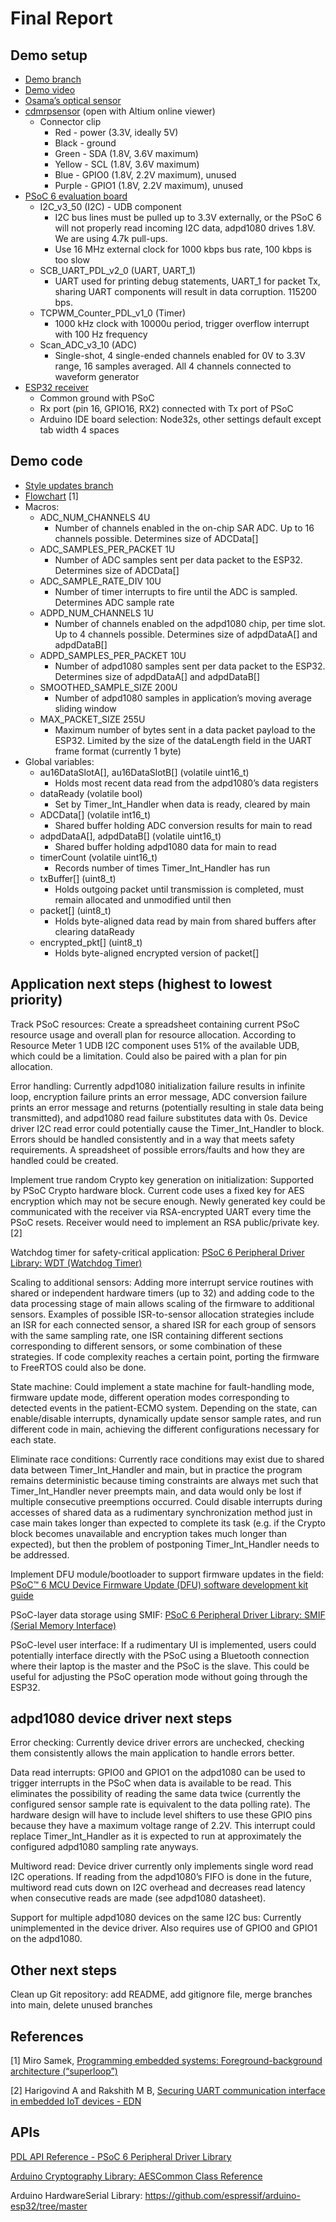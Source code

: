 # Final Report
## Demo setup
- [Demo branch](https://github.com/zsj-28/PSoC6_UDB_I2C_Master/tree/demo)
- [Demo video](https://drive.google.com/file/d/1Bv1FpYkNOPGebD9OkA_9PS9wtUVst6f3/view?usp=drive_link)
- [Osama’s optical sensor](https://drive.google.com/file/d/17TWZSqO9HJqURGxlbdL6PXHE-bGl5WQ6/view?usp=drive_link)
- [cdmrpsensor](https://drive.google.com/drive/folders/141UBDyeI10y1gl2nfjNEcas7z4vmrYz4?usp=drive_link) (open with Altium online viewer)
  - Connector clip
    - Red - power (3.3V, ideally 5V)
    - Black - ground
    - Green -  SDA (1.8V, 3.6V maximum)
    - Yellow - SCL (1.8V, 3.6V maximum)
    - Blue - GPIO0 (1.8V, 2.2V maximum), unused
    - Purple - GPIO1 (1.8V, 2.2V maximum), unused
- [PSoC 6 evaluation board](https://www.infineon.com/cms/en/product/evaluation-boards/cy8cproto-063-ble/)
  - I2C_v3_50 (I2C) - UDB component
    - I2C bus lines must be pulled up to 3.3V externally, or the PSoC 6 will not properly read incoming I2C data, adpd1080 drives 1.8V. We are using 4.7k pull-ups.
    - Use 16 MHz external clock for 1000 kbps bus rate, 100 kbps is too slow
  - SCB_UART_PDL_v2_0 (UART, UART_1)
    - UART used for printing debug statements, UART_1 for packet Tx, sharing UART components will result in data corruption. 115200 bps.
  - TCPWM_Counter_PDL_v1_0 (Timer)
    - 1000 kHz clock with 10000u period, trigger overflow interrupt with 100 Hz frequency
  - Scan_ADC_v3_10 (ADC)
    - Single-shot, 4 single-ended channels enabled for 0V to 3.3V range, 16 samples averaged. All 4 channels connected to waveform generator
- [ESP32 receiver](https://www.amazon.com/HiLetgo-ESP-WROOM-32-Development-Microcontroller-Integrated/dp/B0718T232Z)
  - Common ground with PSoC
  - Rx port (pin 16, GPIO16, RX2) connected with Tx port of PSoC
  - Arduino IDE board selection: Node32s, other settings default except tab width 4 spaces

## Demo code
- [Style updates branch](https://github.com/zsj-28/PSoC6_UDB_I2C_Master/tree/thomas_setup)
- [Flowchart](https://miro.com/app/board/uXjVK4z4ljY=/?share_link_id=96529304312) [1]
- Macros:
  - ADC_NUM_CHANNELS 4U
    - Number of channels enabled in the on-chip SAR ADC. Up to 16 channels possible. Determines size of ADCData[]
  - ADC_SAMPLES_PER_PACKET 1U
    - Number of ADC samples sent per data packet to the ESP32. Determines size of ADCData[]
  - ADC_SAMPLE_RATE_DIV 10U
    - Number of timer interrupts to fire until the ADC is sampled. Determines ADC sample rate
  - ADPD_NUM_CHANNELS 1U
    - Number of channels enabled on the adpd1080 chip, per time slot. Up to 4 channels possible. Determines size of adpdDataA[] and adpdDataB[]
  - ADPD_SAMPLES_PER_PACKET 10U
    - Number of adpd1080 samples sent per data packet to the ESP32. Determines size of adpdDataA[] and adpdDataB[]
  - SMOOTHED_SAMPLE_SIZE 200U
    - Number of adpd1080 samples in application’s moving average sliding window
  - MAX_PACKET_SIZE 255U
    - Maximum number of bytes sent in a data packet payload to the ESP32. Limited by the size of the dataLength field in the UART frame format (currently 1 byte)
- Global variables:
  - au16DataSlotA[], au16DataSlotB[] (volatile uint16_t)
    - Holds most recent data read from the adpd1080’s data registers
  - dataReady (volatile bool)
    - Set by Timer_Int_Handler when data is ready, cleared by main
  - ADCData[] (volatile int16_t)
    - Shared buffer holding ADC conversion results for main to read
  - adpdDataA[], adpdDataB[] (volatile uint16_t)
    - Shared buffer holding adpd1080 data for main to read
  - timerCount (volatile uint16_t)
    - Records number of times Timer_Int_Handler has run
  - txBuffer[] (uint8_t)
    - Holds outgoing packet until transmission is completed, must remain allocated and unmodified until then
  - packet[] (uint8_t)
    - Holds byte-aligned data read by main from shared buffers after clearing dataReady 
  - encrypted_pkt[] (uint8_t)
    - Holds byte-aligned encrypted version of packet[]

## Application next steps (highest to lowest priority)
Track PSoC resources: Create a spreadsheet containing current PSoC resource usage and overall plan for resource allocation. According to Resource Meter 1 UDB I2C component uses 51% of the available UDB, which could be a limitation. Could also be paired with a plan for pin allocation.

Error handling: Currently adpd1080 initialization failure results in infinite loop, encryption failure prints an error message, ADC conversion failure prints an error message and returns (potentially resulting in stale data being transmitted), and adpd1080 read failure substitutes data with 0s. Device driver I2C read error could potentially cause the Timer_Int_Handler to block. Errors should be handled consistently and in a way that meets safety requirements. A spreadsheet of possible errors/faults and how they are handled could be created.

Implement true random Crypto key generation on initialization: Supported by PSoC Crypto hardware block. Current code uses a fixed key for AES encryption which may not be secure enough. Newly generated key could be communicated with the receiver via RSA-encrypted UART every time the PSoC resets. Receiver would need to implement an RSA public/private key. [2]

Watchdog timer for safety-critical application: [PSoC 6 Peripheral Driver Library: WDT (Watchdog Timer)](https://infineon.github.io/psoc6pdl/pdl_api_reference_manual/html/group__group__wdt.html)

Scaling to additional sensors: Adding more interrupt service routines with shared or independent hardware timers (up to 32) and adding code to the data processing stage of main allows scaling of the firmware to additional sensors. Examples of possible ISR-to-sensor allocation strategies include an ISR for each connected sensor, a shared ISR for each group of sensors with the same sampling rate, one ISR containing different sections corresponding to different sensors, or some combination of these strategies. If code complexity reaches a certain point, porting the firmware to FreeRTOS could also be done.

State machine: Could implement a state machine for fault-handling mode, firmware update mode, different operation modes corresponding to detected events in the patient-ECMO system. Depending on the state, can enable/disable interrupts, dynamically update sensor sample rates, and run different code in main, achieving the different configurations necessary for each state.

Eliminate race conditions: Currently race conditions may exist due to shared data between Timer_Int_Handler and main, but in practice the program remains deterministic because timing constraints are always met such that Timer_Int_Handler never preempts main, and data would only be lost if multiple consecutive preemptions occurred. Could disable interrupts during accesses of shared data as a rudimentary synchronization method just in case main takes longer than expected to complete its task (e.g. if the Crypto block becomes unavailable and encryption takes much longer than expected), but then the problem of postponing Timer_Int_Handler needs to be addressed.

Implement DFU module/bootloader to support firmware updates in the field: [PSoC™ 6 MCU Device Firmware Update (DFU) software development kit guide](https://www.infineon.com/dgdl/Infineon-AN213924_PSoC_6_MCU_Device_Firmware_Update_Software_Development_Kit_Guide-ApplicationNotes-v09_00-EN.pdf?fileId=8ac78c8c7cdc391c017d0d3171906557)

PSoC-layer data storage using SMIF: [PSoC 6 Peripheral Driver Library: SMIF (Serial Memory Interface)](https://infineon.github.io/psoc6pdl/pdl_api_reference_manual/html/group__group__smif.html)

PSoC-level user interface: If a rudimentary UI is implemented, users could potentially interface directly with the PSoC using a Bluetooth connection where their laptop is the master and the PSoC is the slave. This could be useful for adjusting the PSoC operation mode without going through the ESP32.

## adpd1080 device driver next steps
Error checking: Currently device driver errors are unchecked, checking them consistently allows the main application to handle errors better.

Data read interrupts: GPIO0 and GPIO1 on the adpd1080 can be used to trigger interrupts in the PSoC when data is available to be read. This eliminates the possibility of reading the same data twice (currently the configured sensor sample rate is equivalent to the data polling rate). The hardware design will have to include level shifters to use these GPIO pins because they have a maximum voltage range of 2.2V. This interrupt could replace Timer_Int_Handler as it is expected to run at approximately the configured adpd1080 sampling rate anyways.

Multiword read: Device driver currently only implements single word read I2C operations. If reading from the adpd1080’s FIFO is done in the future, multiword read cuts down on I2C overhead and decreases read latency when consecutive reads are made (see adpd1080 datasheet).

Support for multiple adpd1080 devices on the same I2C bus: Currently unimplemented in the device driver. Also requires use of GPIO0 and GPIO1 on the adpd1080.

## Other next steps
Clean up Git repository: add README, add gitignore file, merge branches into main, delete unused branches

## References
[1] Miro Samek, [Programming embedded systems: Foreground-background architecture (“superloop”)](https://www.embedded.com/programming-embedded-systems-foreground-background-architecture-superloop/)

[2] Harigovind A and Rakshith M B, [Securing UART communication interface in embedded IoT devices - EDN](https://www.edn.com/securing-uart-communication-interface-in-embedded-iot-devices/)

## APIs
[PDL API Reference - PSoC 6 Peripheral Driver Library](https://infineon.github.io/psoc6pdl/pdl_api_reference_manual/html/index.html)

[Arduino Cryptography Library: AESCommon Class Reference](https://rweather.github.io/arduinolibs/classAESCommon.html#a95a806adf42f975765ff62907efdc639)

Arduino HardwareSerial Library: https://github.com/espressif/arduino-esp32/tree/master

